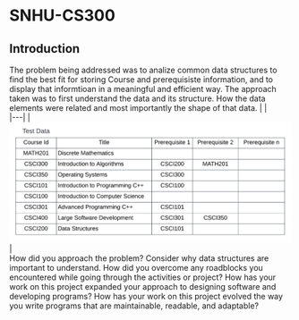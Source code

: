 # SNHU-CS300

## Introduction

The problem being addressed was to analize common data structures to find the best fit for storing Course and prerequisiste information, and to display that informtioan in a meaningful and efficient way.
The approach taken was to first understand the data and its structure. How the data elements were related and most importantly the shape of that data.
|   |  
|---|
| ![](https://github.com/tsides/SNHU-CS300/blob/main/Dataset%20Structure.png?raw=true)  |  
How did you approach the problem? Consider why data structures are important to understand.
How did you overcome any roadblocks you encountered while going through the activities or project?
How has your work on this project expanded your approach to designing software and developing programs?
How has your work on this project evolved the way you write programs that are maintainable, readable, and adaptable?

